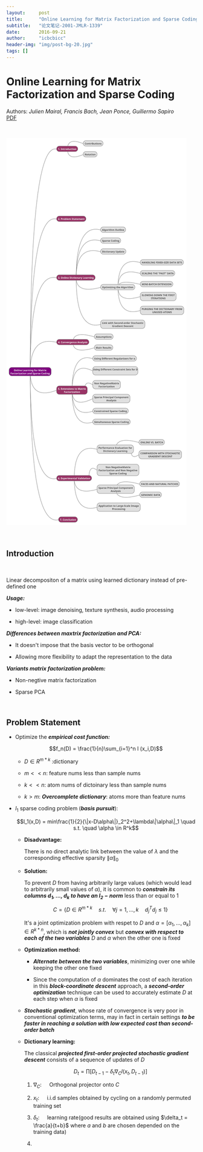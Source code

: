 ```yaml
---
layout:     post
title:      "Online Learning for Matrix Factorization and Sparse Coding"
subtitle:   "论文笔记-2001-JMLR-1339"
date:       2016-09-21
author:     "icbcbicc"
header-img: "img/post-bg-20.jpg"
tags: []
---
```


# Online Learning for Matrix Factorization and Sparse Coding
Authors: *Julien Mairal, Francis Bach, Jean Ponce, Guillermo Sapiro*  
[PDF](http://www.jmlr.org/papers/volume11/mairal10a/mairal10a.pdf)

<br>

![mindmap](/img/b5dfacb7-b178-4002-823e-fc5dcfd2d641.png)
	
<br>

## Introduction

<br>

Linear decompositon of a matrix using learned dictionary instead of pre-defined one

***Usage:***

- low-level: image denoising, texture synthesis, audio processing

- high-level: image classification

***Differences between maxtrix factorization and PCA:*** 

- It doesn't impose that the basis vector to be orthogonal

- Allowing more flexibility to adapt the representation to the data

***Variants matrix factorization problem:***

- Non-negtive matrix factorization

- Sparse PCA

<br>

## Problem Statement

- Optimize the ***empirical cost function:***

	$$f_n(D) = \frac{1}{n}\sum_{i=1}^n l (x_i,D)$$

	- $D\in R^{m * k}$ :dictionary

	- $m < < n$: feature nums less than sample nums

	- $k < < n$: atom nums of dictoinary less than sample nums

	- $k > m$: ***Overcomplete dictionary***: atoms more than feature nums



- $l_1$ sparse coding problem (***basis pursuit***):

	$$l_1(x,D) = min\frac{1}{2}{\|x-D\alpha\|}_2^2+\lambda\|\alpha\|_1 \quad s.t. \quad \alpha \in R^k$$

	- **Disadvantage:**

		There is no direct analytic link between the value of $\lambda$ and the corresponding effective sparsity $\|\alpha\|_0$

	- **Solution:**

		To prevent $D$ from having arbitrarily large values (which would lead to arbitrarily small values of $\alpha$), it is common to ***constrain its columns $d_1, . . . ,d_k$ to have an $l_2-norm$*** less than or equal to 1

		$$C = \{D \in R^{m * k}\quad s.t. \quad \forall j=1, ... ,k \quad d_j^Td_j \le 1\}$$

		It's a joint optimization problem with respet to $D$ and $\alpha=[\alpha_1, ..., \alpha_k] \in R^{k * n}$, which is ***not jointly convex*** but ***convex with respect to each of the two variables*** $D$ and $\alpha$ when the other one is fixed

	- **Optimization method:**

		- ***Alternate between the two variables***, minimizing over one while keeping the other one fixed

		- Since the computation of $\alpha$ dominates the cost of each iteration in this ***block-coordinate descent*** approach, a ***second-order optimization*** technique can be used to accurately estimate $D$ at each step when $\alpha$ is fixed

	- ***Stochastic gradient***, whose rate of convergence is very poor in conventional optimization terms, may in fact in certain settings ***to be faster in reaching a solution with low expected cost than second-order batch***

	- **Dictionary learning:**

		The classical ***projected first-order projected stochastic gradient descent*** consists of a sequence of updates of $D$
			
		$$D_t = \prod [{D_{t-1}-\delta_t \nabla_C l(x_t,D_{t-1})}]$$

		1. $\nabla_C: \quad$ Orthogonal projector onto $C$

		2. $x_t: \quad$ i.i.d samples obtained by cycling on a randomly permuted training set

		3. $\delta_t: \quad$ learning rate(good results are obtained using  $\delta_t = \frac{a}{t+b}$ where $a$ and $b$ are chosen depended on the training data)

		4. 

